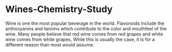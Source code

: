 # Wines-Chemistry-Study
Wine is one the most popular beverage in the world. Flavonoids include the anthocyanins and tannins which contribute to the color and mouthfeel of the wine. Many people believe that red wine comes from red grapes and white wine comes from white grapes, While this is usually the case, it is for a different reason than most would assume.

